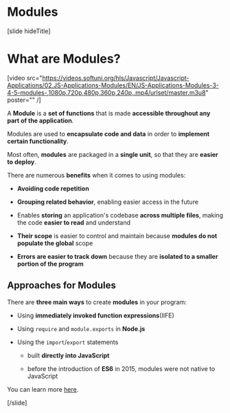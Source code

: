 # Modules

[slide hideTitle]

# What are Modules?

[video src="https://videos.softuni.org/hls/Javascript/Javascript-Applications/02.JS-Applications-Modules/EN/JS-Applications-Modules-3-4-5-modules-,1080p,720p,480p,360p,240p,.mp4/urlset/master.m3u8" poster="" /]

A **Module** is a **set of functions** that is made **accessible throughout any part of the application**.

Modules are used to **encapsulate code and data** in order to **implement certain functionality**.

Most often, **modules** are packaged in a **single unit**, so that they are **easier to deploy**.

There are numerous **benefits** when it comes to using modules:

- **Avoiding code repetition**

- **Grouping related behavior**, enabling easier access in the future

- Enables **storing** an application's codebase **across multiple files**, making the code **easier to read** and understand
  
- **Their scope** is easier to control and maintain because **modules do not populate the global** scope
  
- **Errors are easier to track down** because they are **isolated to a smaller portion of the program**

## Approaches for Modules

There are **three main ways** to create **modules** in your program:

- Using **immediately invoked function expressions**\(IIFE\)

- Using `require` and `module.exports` in **Node.js**

- Using the `import`/`export` statements
  
    * built **directly into JavaScript**

    * before the introduction of **ES6** in 2015, modules were not native to JavaScript
    
You can learn more [here](https://en.wikipedia.org/wiki/ECMAScript#6th_Edition_–_ECMAScript_2015).

[/slide]
